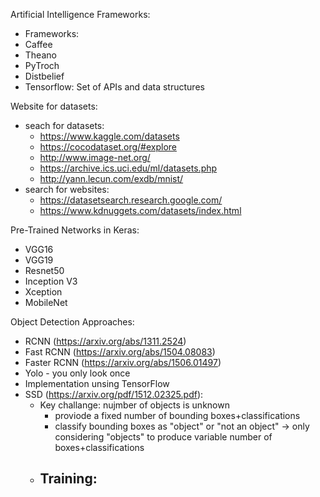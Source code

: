 Artificial Intelligence Frameworks:
-  Frameworks:
  - Caffee
  - Theano
  - PyTroch
  - Distbelief
- Tensorflow: Set of APIs and data structures


Website for datasets:
- seach for datasets:
  - https://www.kaggle.com/datasets
  - https://cocodataset.org/#explore
  - http://www.image-net.org/
  - https://archive.ics.uci.edu/ml/datasets.php
  - http://yann.lecun.com/exdb/mnist/
- search for websites: 
  - https://datasetsearch.research.google.com/
  - https://www.kdnuggets.com/datasets/index.html

Pre-Trained Networks in Keras:
- VGG16
- VGG19
- Resnet50
- Inception V3
- Xception
- MobileNet

Object Detection Approaches:
- RCNN (https://arxiv.org/abs/1311.2524)
- Fast RCNN (https://arxiv.org/abs/1504.08083)
- Faster RCNN (https://arxiv.org/abs/1506.01497)
- Yolo - you only look once
- Implementation unsing TensorFlow
- SSD (https://arxiv.org/pdf/1512.02325.pdf):
  - Key challange: nujmber of objects is unknown
    - proviode a fixed number of bounding boxes+classifications
    - classify bounding boxes as "object" or "not an object" -> only considering "objects" to produce variable number of boxes+classifications
  - Training:
    - 
    
    

